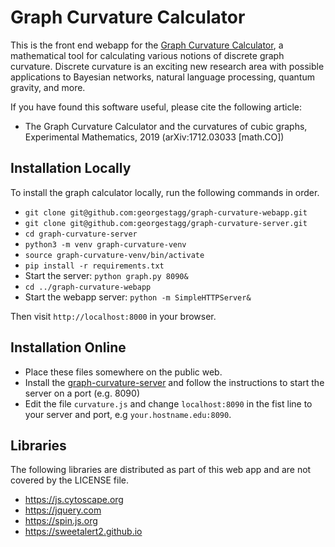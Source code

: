 # Graph Curvature Calculator

This is the front end webapp for the [Graph Curvature Calculator](https://www.mas.ncl.ac.uk/graph-curvature/), a mathematical tool for calculating various notions of discrete graph curvature. Discrete curvature is an exciting new research area with possible applications to Bayesian networks, natural language processing, quantum gravity, and more.

If you have found this software useful, please cite the following article:
  * The Graph Curvature Calculator and the curvatures of cubic graphs, Experimental Mathematics, 2019 (arXiv:1712.03033 [math.CO])

## Installation Locally ##
To install the graph calculator locally, run the following commands in order.
 * `git clone git@github.com:georgestagg/graph-curvature-webapp.git`
 * `git clone git@github.com:georgestagg/graph-curvature-server.git`
 * `cd graph-curvature-server`
 * `python3 -m venv graph-curvature-venv`
 * `source graph-curvature-venv/bin/activate`
 * `pip install -r requirements.txt`
 * Start the server: `python graph.py 8090&`
 * `cd ../graph-curvature-webapp`
 * Start the webapp server: `python -m SimpleHTTPServer&`

Then visit `http://localhost:8000` in your browser.

## Installation Online ##
* Place these files somewhere on the public web.
* Install the [graph-curvature-server](https://github.com/georgestagg/graph-curvature-server) and follow the instructions to start the server on a port (e.g. 8090)
* Edit the file `curvature.js` and change `localhost:8090` in the fist line to your server and port, e.g `your.hostname.edu:8090`.

## Libraries ##
The following libraries are distributed as part of this web app and are not covered by the LICENSE file.

 * https://js.cytoscape.org
 * https://jquery.com
 * https://spin.js.org
 * https://sweetalert2.github.io
